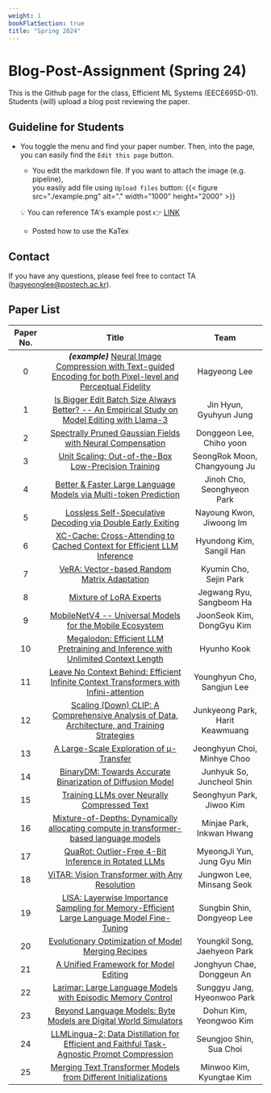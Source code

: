 ```yaml
---
weight: 1
bookFlatSection: true
title: "Spring 2024"
---
```


# Blog-Post-Assignment (Spring 24)

This is the Github page for the class, Efficient ML Systems (EECE695D-01).  Students (will) upload a blog post reviewing the paper.

## Guideline for Students
* You toggle the menu and find your paper number. Then, into the page, you can easily find the ```Edit this page``` button.
     * You edit the markdown file. If you want to attach the image (e.g. pipeline), <br> you easily add file using ```Upload files``` button:
          {{< figure src="./example.png" alt="." width="1000" height="2000" >}}

     💡 You can reference TA's example post 👉 [LINK](https://effml-postech.github.io/docs/spring24/00_taco_example/)
     * Posted how to use the KaTex

## Contact
If you have any questions, please feel free to contact TA (hagyeonglee@postech.ac.kr).

## Paper List

| Paper No. | Title | Team |
|:---:|:---:|:---:|
| 0 | **_(example)_** [Neural Image Compression with Text-guided Encoding for both Pixel-level and Perceptual Fidelity](https://arxiv.org/abs/2403.02944) | Hagyeong Lee |
| 1 | [Is Bigger Edit Batch Size Always Better? -- An Empirical Study on Model Editing with Llama-3         	](https//arxiv.org/abs/2405.00666) | Jin Hyun,  Gyuhyun Jung |
| 2 | [Spectrally Pruned Gaussian Fields with Neural Compensation                          	](https//arxiv.org/pdf/2405.00676) | Donggeon Lee,  Chiho yoon |
| 3 | [Unit Scaling: Out-of-the-Box Low-Precision Training                              	](https//arxiv.org/abs/2303.11257) | SeongRok Moon,  Changyoung Ju |
| 4 | [Better & Faster Large Language Models via Multi-token Prediction                       	](https//arxiv.org/abs/2404.19737) | Jinoh Cho,  Seonghyeon Park |
| 5 | [Lossless Self-Speculative Decoding via Double Early Exiting                          	](https//arxiv.org/abs/2404.18911) | Nayoung Kwon, Jiwoong Im |
| 6 | [XC-Cache: Cross-Attending to Cached Context for Efficient LLM Inference                    	](https//arxiv.org/abs/2404.15420) | Hyundong Kim, Sangil Han |
| 7 | [VeRA: Vector-based Random Matrix Adaptation                                  	](https//arxiv.org/abs/2310.11454) | Kyumin Cho, Sejin Park |
| 8 | [Mixture of LoRA Experts                                            	](https//arxiv.org/abs/2404.13628) | Jegwang Ryu, Sangbeom Ha |
| 9 | [MobileNetV4 -- Universal Models for the Mobile Ecosystem                           	](https//arxiv.org/abs/2404.10518) | JoonSeok Kim, DongGyu Kim |
| 10 | [Megalodon: Efficient LLM Pretraining and Inference with Unlimited Context Length               	](https//arxiv.org/pdf/2404.08801) | Hyunho Kook |
| 11 | [Leave No Context Behind: Efficient Infinite Context Transformers with Infini-attention            	](https//arxiv.org/abs/2404.07143) | Younghyun Cho, Sangjun Lee |
| 12 | [Scaling (Down) CLIP: A Comprehensive Analysis of Data, Architecture, and Training Strategies         	](https//arxiv.org/abs/2404.08197) | Junkyeong Park, Harit Keawmuang |
| 13 | [A Large-Scale Exploration of μ-Transfer                                    	](https//arxiv.org/abs/2404.05728) | Jeonghyun Choi, Minhye Choo |
| 14 | [BinaryDM: Towards Accurate Binarization of Diffusion Model                          	](https//arxiv.org/abs/2404.05662) | Junhyuk So, Juncheol Shin |
| 15 | [Training LLMs over Neurally Compressed Text                                  	](https//arxiv.org/abs/2404.03626) | Seonghyun Park, Jiwoo Kim |
| 16 | [Mixture-of-Depths: Dynamically allocating compute in transformer-based language models            	](https//arxiv.org/abs/2404.02258) | Minjae Park, Inkwan Hwang |
| 17 | [QuaRot: Outlier-Free 4-Bit Inference in Rotated LLMs                             	](https//arxiv.org/abs/2404.00456) | MyeongJi Yun, Jung Gyu Min |
| 18 | [ViTAR: Vision Transformer with Any Resolution                                 	](https//arxiv.org/abs/2403.18361) | Jungwon Lee, Minsang Seok |
| 19 | [LISA: Layerwise Importance Sampling for Memory-Efficient Large Language Model Fine-Tuning           	](https//arxiv.org/abs/2403.17919) | Sungbin Shin, Dongyeop Lee |
| 20 | [Evolutionary Optimization of Model Merging Recipes                              	](https//arxiv.org/abs/2403.13187) | Youngkil Song, Jaehyeon Park |
| 21 | [A Unified Framework for Model Editing                                     	](https//arxiv.org/abs/2403.14236) | Jonghyun Chae, Donggeun An |
| 22 | [Larimar: Large Language Models with Episodic Memory Control                          	](https//arxiv.org/abs/2403.11901) | Sunggyu Jang, Hyeonwoo Park |
| 23 | [Beyond Language Models: Byte Models are Digital World Simulators                       	](https//arxiv.org/abs/2402.19155) | Dohun Kim, Yeongwoo Kim |
| 24 | [LLMLingua-2: Data Distillation for Efficient and Faithful Task-Agnostic Prompt Compression          	](https//arxiv.org/abs/2403.12968) | Seungjoo Shin, Sua Choi |
| 25 | [Merging Text Transformer Models from Different Initializations                        	](https//arxiv.org/abs/2403.00986) | Minwoo Kim, Kyungtae Kim |